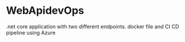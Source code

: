 # WebApidevOps
.net core application with two different endpoints. docker file and CI CD pipeline using Azure
